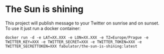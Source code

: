 # The Sun is shining

This project will publish message to your Twitter on sunrise and on sunset. To use it just run a docker container:

```shell
docker run -d -e LAT=XX.XXX -e LON=XX.XXX -e TZ=Europe/Prague -e TWITTER_KEY=XXX -e TWITTER_SECRET=XXX -e TWITTER_TOKEN=XXX -e TWITTER_SECRETTOKEN=XXX fabulator/the-sun-is-shining:latest
```
